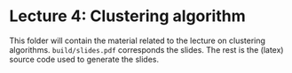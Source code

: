 # Lecture 4: Clustering algorithm
This folder will contain the material related to the lecture on clustering algorithms.
`build/slides.pdf` corresponds the slides.
The rest is the (latex) source code used to generate the slides.
